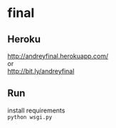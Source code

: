 # final

## Heroku
http://andreyfinal.herokuapp.com/ </br>
or</br>
http://bit.ly/andreyfinal

## Run
install requirements </br>
`python wsgi.py`
